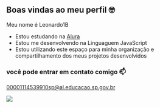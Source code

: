 ## Boas vindas ao meu perfil 🤓

Meu nome é Leonardo1B

- Estou estudando na [Alura](https://www.alura.com.br)
- Estou me desenvolvendo na Linguaguem JavaScript
- Estou utilizando este espaço para minha organização e compartilhamento dos meus projetos desenvolvidos

### você pode entrar em contato comigo 📫

00001114539910sp@al.educacao.sp.gov.br



![](https://github.com/user-attachments/assets/fd2bce29-9b74-4cea-ad41-72e29a9978fb)


